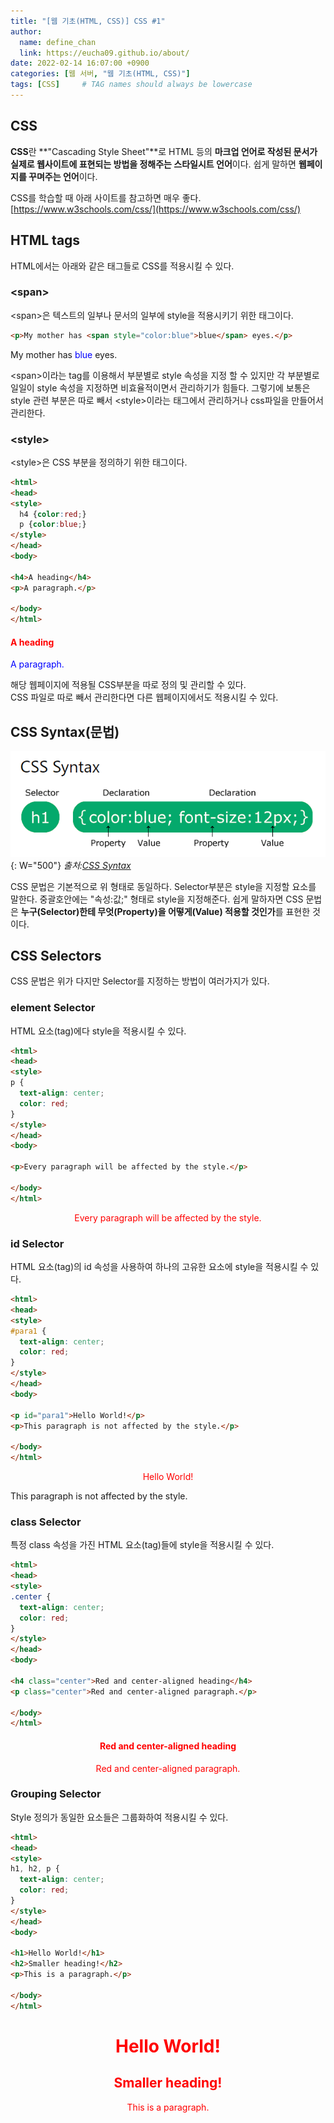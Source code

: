 ```yaml
---
title: "[웹 기초(HTML, CSS)] CSS #1"
author:
  name: define_chan
  link: https://eucha09.github.io/about/
date: 2022-02-14 16:07:00 +0900
categories: [웹 서버, "웹 기초(HTML, CSS)"]
tags: [CSS]     # TAG names should always be lowercase
---
```


## **CSS**

**CSS**란 **"Cascading Style Sheet"**로 HTML 등의 **마크업 언어로 작성된 문서가 실제로 웹사이트에 표현되는 방법을 정해주는 스타일시트 언어**이다. 쉽게 말하면 **웹페이지를 꾸며주는 언어**이다.

CSS를 학습할 때 아래 사이트를 참고하면 매우 좋다.   
[https://www.w3schools.com/css/](https://www.w3schools.com/css/)

## **HTML tags**

HTML에서는 아래와 같은 태그들로 CSS를 적용시킬 수 있다.

### **\<span\>**

\<span\>은 텍스트의 일부나 문서의 일부에 style을 적용시키기 위한 태그이다.

```html
<p>My mother has <span style="color:blue">blue</span> eyes.</p>
```
<p>My mother has <span style="color:blue">blue</span> eyes.</p>

\<span\>이라는 tag를 이용해서 부분별로 style 속성을 지정 할 수 있지만 각 부분별로 일일이 style 속성을 지정하면 비효율적이면서 관리하기가 힘들다. 그렇기에 보통은 style 관련 부분은 따로 빼서 \<style\>이라는 태그에서 관리하거나 css파일을 만들어서 관리한다.

### **\<style\>**

\<style\>은 CSS 부분을 정의하기 위한 태그이다.

```html
<html>
<head>
<style>
  h4 {color:red;}
  p {color:blue;}
</style>
</head>
<body>

<h4>A heading</h4>
<p>A paragraph.</p>

</body>
</html>
```
<h4 style="color:red">A heading</h4>
<p style="color:blue">A paragraph.</p>

해당 웹페이지에 적용될 CSS부분을 따로 정의 및 관리할 수 있다.   
CSS 파일로 따로 빼서 관리한다면 다른 웹페이지에서도 적용시킬 수 있다.

## **CSS Syntax(문법)**

![CSS Syntax](/assets/img/posts/webserver/css_syntax.png){: W="500"}
_출처:[CSS Syntax](https://www.w3schools.com/css/css_syntax.asp)_

CSS 문법은 기본적으로 위 형태로 동일하다.
Selector부분은 style을 지정할 요소를 말한다.
중괄호안에는 "속성:값;" 형태로 style을 지정해준다.
쉽게 말하자면 CSS 문법은 **누구(Selector)한테 무엇(Property)을 어떻게(Value) 적용할 것인가**를 표현한 것이다.

## **CSS Selectors**

CSS 문법은 위가 다지만 Selector를 지정하는 방법이 여러가지가 있다.

### **element Selector**

HTML 요소(tag)에다 style을 적용시킬 수 있다.

```html
<html>
<head>
<style>
p {
  text-align: center;
  color: red;
}
</style>
</head>
<body>

<p>Every paragraph will be affected by the style.</p>

</body>
</html>
```
<p style="text-align: center;color: red;">Every paragraph will be affected by the style.</p>

### **id Selector**

HTML 요소(tag)의 id 속성을 사용하여 하나의 고유한 요소에 style을 적용시킬 수 있다.

```html
<html>
<head>
<style>
#para1 {
  text-align: center;
  color: red;
}
</style>
</head>
<body>

<p id="para1">Hello World!</p>
<p>This paragraph is not affected by the style.</p>

</body>
</html>
```
<style>
#para1 {
  text-align: center;
  color: red;
}
</style>
<p id="para1">Hello World!</p>
<p>This paragraph is not affected by the style.</p>

### **class Selector**

특정 class 속성을 가진 HTML 요소(tag)들에 style을 적용시킬 수 있다.

```html
<html>
<head>
<style>
.center {
  text-align: center;
  color: red;
}
</style>
</head>
<body>

<h4 class="center">Red and center-aligned heading</h4>
<p class="center">Red and center-aligned paragraph.</p>

</body>
</html>
```
<style>
.center {
  text-align: center;
  color: red;
}
</style>
<h4 class="center">Red and center-aligned heading</h4>
<p class="center">Red and center-aligned paragraph.</p>

### **Grouping Selector**

Style 정의가 동일한 요소들은 그룹화하여 적용시킬 수 있다.

```html
<html>
<head>
<style>
h1, h2, p {
  text-align: center;
  color: red;
}
</style>
</head>
<body>

<h1>Hello World!</h1>
<h2>Smaller heading!</h2>
<p>This is a paragraph.</p>

</body>
</html>
```
<h1 style="text-align: center; color: red;">Hello World!</h1>
<h2 style="text-align: center; color: red;">Smaller heading!</h2>
<p style="text-align: center; color: red;">This is a paragraph.</p>
